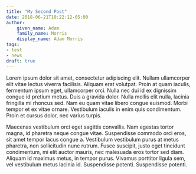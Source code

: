 ```yaml
---
title: "My Second Post"
date: 2018-06-21T10:22:12-05:00
author: 
    given_name: Adam
    family_name: Morris
    display_name: Adam Morris
tags:
- test
- news
draft: true
---
```


Lorem ipsum dolor sit amet, consectetur adipiscing elit. Nullam ullamcorper elit vitae lectus viverra facilisis. Aliquam erat volutpat. Proin at quam iaculis, fermentum ipsum eget, ullamcorper orci. Nulla nec dui id ex dignissim congue id pretium metus. Duis a gravida dolor. Nulla mollis elit nulla, lacinia fringilla mi rhoncus sed. Nam eu quam vitae libero congue euismod. Morbi tempor et ex vitae ornare. Vestibulum iaculis in enim quis condimentum. Proin et cursus dolor, nec varius turpis.

Maecenas vestibulum orci eget sagittis convallis. Nam egestas tortor magna, id pharetra neque congue vitae. Suspendisse commodo orci eros, sit amet tempor lacus congue a. Vestibulum vestibulum purus at metus pharetra, non sollicitudin nunc rutrum. Fusce suscipit, justo eget tincidunt condimentum, mi elit auctor mauris, nec malesuada eros tortor sed diam. Aliquam id maximus metus, in tempor purus. Vivamus porttitor ligula sem, vel vestibulum metus lacinia id. Suspendisse potenti. Suspendisse potenti. 
